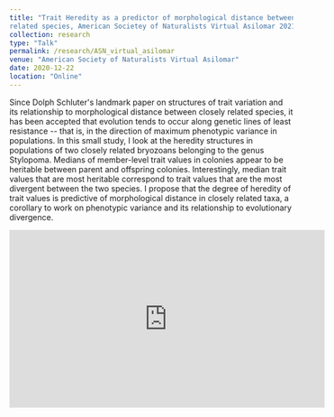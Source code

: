 ```yaml
---
title: "Trait Heredity as a predictor of morphological distance between closely
related species, American Societey of Naturalists Virtual Asilomar 2021"
collection: research
type: "Talk"
permalink: /research/ASN_virtual_asilomar
venue: "American Society of Naturalists Virtual Asilomar"
date: 2020-12-22
location: "Online"
---
```

Since Dolph Schluter's landmark paper on structures of trait variation and its relationship to morphological distance between closely related species, 
it has been accepted that evolution tends to occur along genetic lines of least resistance -- that is, in the direction of maximum phenotypic variance 
in populations. In this small study, I look at the heredity structures in populations of two closely related bryozoans belonging to the genus Stylopoma. 
Medians of member-level trait values in colonies appear to be heritable between parent and offspring colonies. Interestingly, median trait values that
are most heritable correspond to trait values that are the most divergent between the two species. I propose that the degree of heredity of trait 
values is predictive of morphological distance in closely related taxa, a corollary to work on phenotypic variance and its relationship to evolutionary 
divergence.

<iframe width="560" height="315" src="https://www.youtube.com/embed/Zf6xeURkY4c" frameborder="0" allow="accelerometer; autoplay; clipboard-write; encrypted-media; gyroscope; picture-in-picture" allowfullscreen>
		 </iframe>
